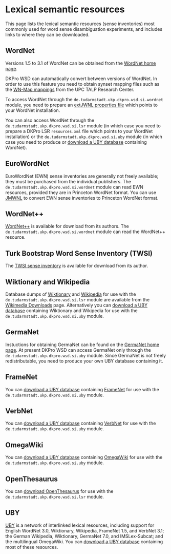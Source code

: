 # Lexical semantic resources #

This page lists the lexical semantic resources (sense inventories) most commonly used for word sense disambiguation experiments, and includes links to where they can be downloaded.



## WordNet ##

Versions 1.5 to 3.1 of WordNet can be obtained from the [WordNet home page](http://wordnet.princeton.edu/).

DKPro WSD can automatically convert between versions of WordNet.  In order to use this feature you need to obtain synset mapping files such as the [WN-Map mappings](http://www.talp.upc.edu/index.php/technology/resources/multilingual-lexicons-and-machine-translation-resources/multilingual-lexicons/98-wordnet-mappings) from the UPC TALP Research Center.

To access WordNet through the `de.tudarmstadt.ukp.dkpro.wsd.si.wordnet` module, you need to prepare an [extJWNL properties file](https://code.google.com/p/dkpro-wsd-gpl/source/browse/trunk/de.tudarmstadt.ukp.dkpro.wsd.examples-gpl/src/main/resources/extjwnl_properties.xml) which points to your WordNet installation.

You can also access WordNet through the `de.tudarmstadt.ukp.dkpro.wsd.si.lsr` module (in which case you need to prepare a DKPro LSR `resources.xml` file which points to your WordNet installation) or the `de.tudarmstadt.ukp.dkpro.wsd.si.uby` module (in which case you need to produce or [download a UBY database](http://uby.ukp.informatik.tu-darmstadt.de/uby/) containing WordNet).

## EuroWordNet ##

EuroWordNet (EWN) sense inventories are generally not freely available; they must be purchased from the individual publishers. The `de.tudarmstadt.ukp.dkpro.wsd.si.wordnet` module can read EWN resources, provided they are in Princeton WordNet format.  You can use [JMWNL](https://code.google.com/p/jmwnl/) to convert EWN sense inventories to Princeton WordNet format.

## WordNet++ ##

[WordNet++](http://lcl.uniroma1.it/wordnetplusplus/) is available for download from its authors.  The `de.tudarmstadt.ukp.dkpro.wsd.si.wordnet` module can read the WordNet++ resource.

## Turk Bootstrap Word Sense Inventory (TWSI) ##

The [TWSI sense inventory](http://www.ukp.tu-darmstadt.de/software/twsi-sense-substituter/) is available for download from its author.

## Wiktionary and Wikipedia ##

Database dumps of [Wiktionary](https://www.wiktionary.org/) and [Wikipedia](https://www.wikipedia.org/) for use with the `de.tudarmstadt.ukp.dkpro.wsd.si.lsr` module are available from the [Wikimedia Downloads](http://dumps.wikimedia.org/) page.  Alternatively you can [download a UBY database](http://uby.ukp.informatik.tu-darmstadt.de/uby/) containing Wiktionary and Wikipedia for use with the `de.tudarmstadt.ukp.dkpro.wsd.si.uby` module.

## GermaNet ##

Instuctions for obtaining GermaNet can be found on the [GermaNet home page](http://www.sfs.uni-tuebingen.de/lsd/).  At present DKPro WSD can access GermaNet only through the `de.tudarmstadt.ukp.dkpro.wsd.si.uby` module.  Since GermaNet is not freely redistributable, you need to produce your own UBY database containing it.

## FrameNet ##

You can [download a UBY database](http://uby.ukp.informatik.tu-darmstadt.de/uby/) containing [FrameNet](https://framenet.icsi.berkeley.edu/fndrupal/) for use with the `de.tudarmstadt.ukp.dkpro.wsd.si.uby` module.

## VerbNet ##

You can [download a UBY database](http://uby.ukp.informatik.tu-darmstadt.de/uby/) containing [VerbNet](http://verbs.colorado.edu/~mpalmer/projects/verbnet.html) for use with the `de.tudarmstadt.ukp.dkpro.wsd.si.uby` module.

## OmegaWiki ##

You can [download a UBY database](http://uby.ukp.informatik.tu-darmstadt.de/uby/) containing [OmegaWiki](http://www.omegawiki.org/) for use with the `de.tudarmstadt.ukp.dkpro.wsd.si.uby` module.

## OpenThesaurus ##

You can [download OpenThesaurus](http://www.openthesaurus.de/about/download) for use with the `de.tudarmstadt.ukp.dkpro.wsd.si.lsr` module.

## UBY ##

[UBY](https://code.google.com/p/uby/) is a network of interlinked lexical resources, including support for English WordNet 3.0, Wiktionary, Wikipedia, FrameNet 1.5, and VerbNet 3.1; the German Wikipedia, Wiktionary, GermaNet 7.0, and IMSLex-Subcat; and the multilingual OmegaWiki.  You can [download a UBY database](http://uby.ukp.informatik.tu-darmstadt.de/uby/) containing most of these resources.